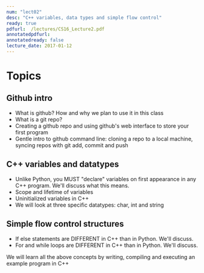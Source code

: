 ```yaml
---
num: "lect02"
desc: "C++ variables, data types and simple flow control"
ready: true
pdfurl:  /lectures/CS16_Lecture2.pdf
annotatedpdfurl: 
annotatedready: false
lecture_date: 2017-01-12 
---
```


# Topics

## Github intro
* What is github? How and why we plan to use it in this class
* What is a git repo?
* Creating a github repo and using github's web interface to store your first program
* Gentle intro to github command line: cloning a repo to a local machine, syncing repos with git add, commit and push

## C++ variables and datatypes
* Unlike Python, you MUST "declare" variables on first appearance in any C++ program. We'll discuss what this means.
* Scope and lifetime of variables
* Uninitialized variables in C++
* We will look at three specific datatypes: char, int and string

## Simple flow control structures
* If else statements are DIFFERENT in C++ than in Python. We'll discuss.
* For and while loops are DIFFERENT in C++ than in Python. We'll discuss.






We will learn all the above concepts by writing, compiling and executing an example program in C++

